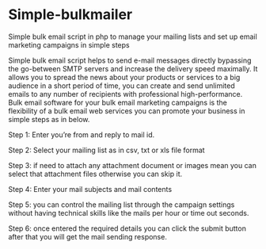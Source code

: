 # Simple-bulkmailer
Simple bulk email script in php to manage your mailing lists and set up email marketing campaigns in simple steps

Simple bulk email script helps to send e-mail messages directly bypassing the go-between SMTP servers and increase the delivery speed maximally.
 It allows you to spread the news about your products or services to a big audience in a short period of time, you can create and send unlimited emails to any number of recipients with professional high-performance. Bulk email software for your bulk email marketing campaigns is the flexibility of a bulk email web services you can promote your business in simple steps as in below.
 
Step 1: Enter you’re from and reply to mail id. 

Step 2: Select your mailing list as in csv, txt or xls file format

Step 3: if need to attach any attachment document or images mean you can select that attachment files otherwise you can skip it.

Step 4: Enter your mail subjects and mail contents

Step 5: you can control the mailing list through the campaign settings without having technical skills like the mails per hour or time out seconds.

Step 6: once entered the required details you can click the submit button after that you will get the mail sending response.
